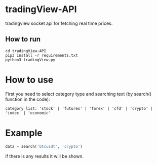 # tradingView-API
tradingview socket api for fetching real time prices.

## How to run

```
cd tradingView-API
pip3 install -r requirements.txt
python3 tradingView.py
```

# How to use

First you need to select category type and searching text (by search() function in the code):
```
category list: 'stock' | 'futures' | 'forex' | 'cfd' | 'crypto' | 'index' | 'economic'
```
# Example
```python
data = search('btcusdt', 'crypto')
```

if there is any results it will be shown.


